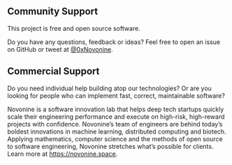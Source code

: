 ## Community Support

This project is free and open source software.
 
Do you have any questions, feedback or ideas? Feel free to open an
issue on GitHub or tweet at [@0xNovonine](https://twitter.com/0xNovonine).

## Commercial Support

Do you need individual help building atop our technologies? Or are you
looking for people who can implement fast, correct, maintainable
software?

Novonine is a software innovation lab that helps deep tech startups
quickly scale their engineering performance and execute on high-risk,
high-reward projects with confidence. Novonine’s team of engineers are
behind today’s boldest innovations in machine learning, distributed
computing and biotech. Applying mathematics, computer science and the
methods of open source to software engineering, Novonine stretches what’s
possible for clients. Learn more at https://novonine.space.
